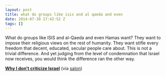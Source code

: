 ```yaml
---
layout: post
title: what do groups like isis and al qaeda and even
date: 2014-07-30 17:42:52 Z
tags: []
---
```

What do groups like ISIS and al-Qaeda and even Hamas want? They want to impose their religious views on the rest of humanity. They want stifle every freedom that decent, educated, secular people care about. This is not a trivial difference. And yet judging from the level of condemnation that Israel now receives, you would think the difference ran the other way.

**[Why I don’t criticize Israel](http://www.salon.com/2014/07/28/sam_harris_why_dont_i_criticize_israel/)** (via [salon](http://salon.tumblr.com/))

